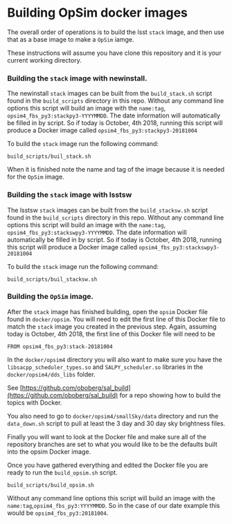 # Building OpSim docker images

The overall order of operations is to build the lsst `stack` image,
and then use that as a base image to make a `OpSim` iamge.

These instructions will assume you have clone this repository and it
is your current working directory.

### Building the `stack` image with newinstall.

The newinstall `stack` images can be built from the `build_stack.sh` script
found in the `build_scripts` directory in this repo. Without any
command line options this script will build an image with the `name:tag`,
`opsim4_fbs_py3:stackpy3-YYYYMMDD`. The date information will automatically be filled in by script.
So if today is October, 4th 2018, running this script will produce a Docker image
called `opsim4_fbs_py3:stackpy3-20181004`

To build the `stack` image run the following command:

~~~
build_scripts/buil_stack.sh
~~~

When it is finished note the name and tag of the image because it is needed
for the `OpSim` image.

### Building the `stack` image with lsstsw

The lsstsw `stack` images can be built from the `build_stacksw.sh` script
found in the `build_scripts` directory in this repo. Without any
command line options this script will build an image with the `name:tag`,
`opsim4_fbs_py3:stackswpy3-YYYYMMDD`. The date information will automatically be filled in by script.
So if today is October, 4th 2018, running this script will produce a Docker image
called `opsim4_fbs_py3:stackswpy3-20181004`

To build the `stack` image run the following command:

~~~
build_scripts/buil_stacksw.sh
~~~

### Building the `OpSim` image.

After the `stack` image has finished building, open the `opsim` Docker file found
in `docker/opsim`. You will need to edit the first line of this Docker file to
match the `stack` image you created in the previous step. Again, assuming today
is October, 4th 2018, the first line of this Docker file will need to be

~~~
FROM opsim4_fbs_py3:stack-20181004
~~~

In the `docker/opsim4` directory you will also want to make sure you have the
`libsacpp_scheduler_types.so` and `SALPY_scheduler.so` libraries in the
`docker/opsim4/dds_libs` folder.

See [https://github.com/oboberg/sal_build](https://github.com/oboberg/sal_build)
for a repo showing how to build the topics with Docker.

You also need to go to `docker/opsim4/smallSky/data` directory and run the `data_down.sh`
script to pull at least the 3 day and 30 day sky brightness files.

Finally you will want to look at the Docker file and make sure all of the repository
branches are set to what you would like to be the defaults built into the opsim
Docker image.

Once you have gathered everything and edited the Docker file you are ready to run
the `build_opsim.sh` script.

~~~
build_scripts/build_opsim.sh
~~~

Without any command line options this script will build an image with the `name:tag`,`opsim4_fbs_py3:YYYYMMDD`. So in the case of our date example this would be
`opsim4_fbs_py3:20181004`.
